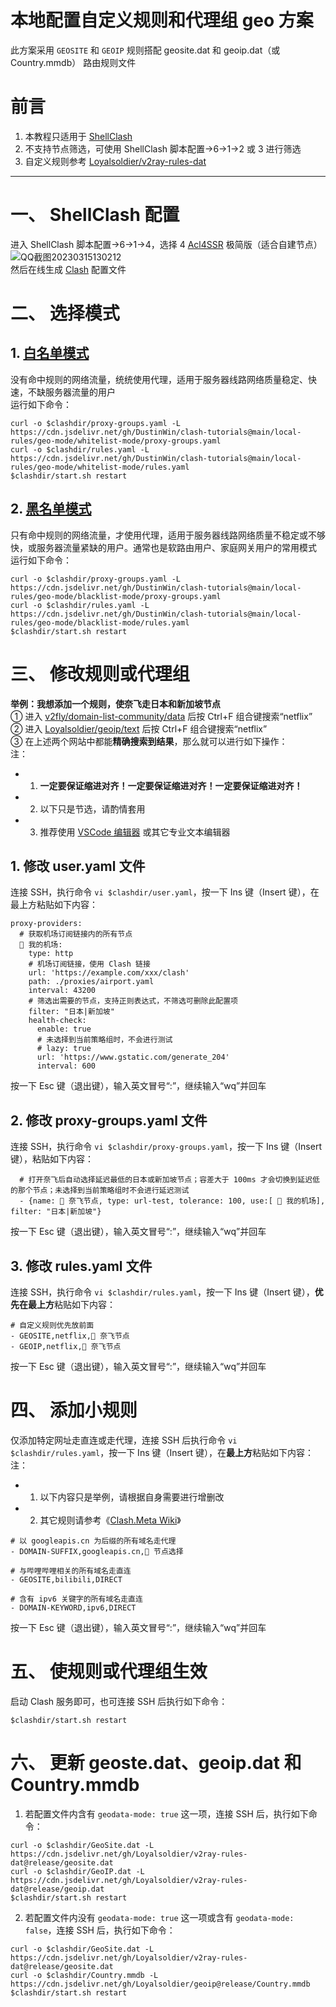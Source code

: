 # 本地配置自定义规则和代理组 geo 方案
此方案采用 `GEOSITE` 和 `GEOIP` 规则搭配 geosite.dat 和 geoip.dat（或 Country.mmdb） 路由规则文件
# 前言
1. 本教程只适用于 [ShellClash](https://github.com/juewuy/ShellClash)
2. 不支持节点筛选，可使用 ShellClash 脚本配置->6->1->2 或 3 进行筛选
3. 自定义规则参考 [Loyalsoldier/v2ray-rules-dat](https://github.com/Loyalsoldier/v2ray-rules-dat)
---
# 一、 ShellClash 配置
进入 ShellClash 脚本配置->6->1->4，选择 4 [Acl4SSR](https://acl4ssr-sub.github.io/) 极简版（适合自建节点）  
![QQ截图20230315130212](https://user-images.githubusercontent.com/45238096/225292060-270091da-324b-4c84-8f94-74c2fcb2dc75.png)  
然后在线生成 [Clash](https://github.com/Dreamacro/clash/wiki) 配置文件
# 二、 选择模式
## 1. [白名单模式](https://cdn.jsdelivr.net/gh/DustinWin/clash-tutorials@main/rule-templates/geo-mode/template_whitelist.yaml)
没有命中规则的网络流量，统统使用代理，适用于服务器线路网络质量稳定、快速，不缺服务器流量的用户  
运行如下命令：
```
curl -o $clashdir/proxy-groups.yaml -L https://cdn.jsdelivr.net/gh/DustinWin/clash-tutorials@main/local-rules/geo-mode/whitelist-mode/proxy-groups.yaml
curl -o $clashdir/rules.yaml -L https://cdn.jsdelivr.net/gh/DustinWin/clash-tutorials@main/local-rules/geo-mode/whitelist-mode/rules.yaml
$clashdir/start.sh restart
```
## 2. [黑名单模式](https://cdn.jsdelivr.net/gh/DustinWin/clash-tutorials@main/rule-templates/geo-mode/template_blacklist.yaml)
只有命中规则的网络流量，才使用代理，适用于服务器线路网络质量不稳定或不够快，或服务器流量紧缺的用户。通常也是软路由用户、家庭网关用户的常用模式  
运行如下命令：
```
curl -o $clashdir/proxy-groups.yaml -L https://cdn.jsdelivr.net/gh/DustinWin/clash-tutorials@main/local-rules/geo-mode/blacklist-mode/proxy-groups.yaml
curl -o $clashdir/rules.yaml -L https://cdn.jsdelivr.net/gh/DustinWin/clash-tutorials@main/local-rules/geo-mode/blacklist-mode/rules.yaml
$clashdir/start.sh restart
```
# 三、 修改规则或代理组
**举例：我想添加一个规则，使奈飞走日本和新加坡节点**  
① 进入 [v2fly/domain-list-community/data](https://github.com/v2fly/domain-list-community/tree/master/data) 后按 Ctrl+F 组合键搜索“netflix”  
② 进入 [Loyalsoldier/geoip/text](https://github.com/Loyalsoldier/geoip/tree/release/text) 后按 Ctrl+F 组合键搜索“netflix”  
③ 在上述两个网站中都能**精确搜索到结果**，那么就可以进行如下操作：  
注：
- 1. **一定要保证缩进对齐！一定要保证缩进对齐！一定要保证缩进对齐！**
- 2. 以下只是节选，请酌情套用
- 3. 推荐使用 [VSCode 编辑器](https://code.visualstudio.com/Download) 或其它专业文本编辑器

## 1. 修改 user.yaml 文件
连接 SSH，执行命令 `vi $clashdir/user.yaml`，按一下 Ins 键（Insert 键），在最上方粘贴如下内容：
```
proxy-providers:
  # 获取机场订阅链接内的所有节点
  🛫 我的机场:
    type: http
    # 机场订阅链接，使用 Clash 链接
    url: 'https://example.com/xxx/clash'
    path: ./proxies/airport.yaml
    interval: 43200
    # 筛选出需要的节点，支持正则表达式，不筛选可删除此配置项
    filter: "日本|新加坡"
    health-check:
      enable: true
      # 未选择到当前策略组时，不会进行测试
      # lazy: true
      url: 'https://www.gstatic.com/generate_204'
      interval: 600
```
按一下 Esc 键（退出键），输入英文冒号“:”，继续输入“wq”并回车
## 2. 修改 proxy-groups.yaml 文件
连接 SSH，执行命令 `vi $clashdir/proxy-groups.yaml`，按一下 Ins 键（Insert 键），粘贴如下内容：
```
  # 打开奈飞后自动选择延迟最低的日本或新加坡节点；容差大于 100ms 才会切换到延迟低的那个节点；未选择到当前策略组时不会进行延迟测试
  - {name: 🎥 奈飞节点, type: url-test, tolerance: 100, use:[ 🛫 我的机场], filter: "日本|新加坡"}
```
按一下 Esc 键（退出键），输入英文冒号“:”，继续输入“wq”并回车
## 3. 修改 rules.yaml 文件
连接 SSH，执行命令 `vi $clashdir/rules.yaml`，按一下 Ins 键（Insert 键），**优先在最上方**粘贴如下内容：
```
# 自定义规则优先放前面
- GEOSITE,netflix,🎥 奈飞节点
- GEOIP,netflix,🎥 奈飞节点
```
按一下 Esc 键（退出键），输入英文冒号“:”，继续输入“wq”并回车
# 四、 添加小规则
仅添加特定网址走直连或走代理，连接 SSH 后执行命令 `vi $clashdir/rules.yaml`，按一下 Ins 键（Insert 键），在**最上方**粘贴如下内容：  
注：
- 1. 以下内容只是举例，请根据自身需要进行增删改
- 2. 其它规则请参考《[Clash.Meta Wiki](https://wiki.metacubex.one/config/rules)》

```
# 以 googleapis.cn 为后缀的所有域名走代理
- DOMAIN-SUFFIX,googleapis.cn,🚀 节点选择

# 与哔哩哔哩相关的所有域名走直连
- GEOSITE,bilibili,DIRECT

# 含有 ipv6 关键字的所有域名走直连
- DOMAIN-KEYWORD,ipv6,DIRECT
```
按一下 Esc 键（退出键），输入英文冒号“:”，继续输入“wq”并回车
# 五、 使规则或代理组生效
启动 Clash 服务即可，也可连接 SSH 后执行如下命令：
```
$clashdir/start.sh restart
```
# 六、 更新 geoste.dat、geoip.dat 和 Country.mmdb
1. 若配置文件内含有 `geodata-mode: true` 这一项，连接 SSH 后，执行如下命令：
```
curl -o $clashdir/GeoSite.dat -L https://cdn.jsdelivr.net/gh/Loyalsoldier/v2ray-rules-dat@release/geosite.dat
curl -o $clashdir/GeoIP.dat -L https://cdn.jsdelivr.net/gh/Loyalsoldier/v2ray-rules-dat@release/geoip.dat
$clashdir/start.sh restart
```
2. 若配置文件内没有 `geodata-mode: true` 这一项或含有 `geodata-mode: false`，连接 SSH 后，执行如下命令：
```
curl -o $clashdir/GeoSite.dat -L https://cdn.jsdelivr.net/gh/Loyalsoldier/v2ray-rules-dat@release/geosite.dat
curl -o $clashdir/Country.mmdb -L https://cdn.jsdelivr.net/gh/Loyalsoldier/geoip@release/Country.mmdb
$clashdir/start.sh restart
```
